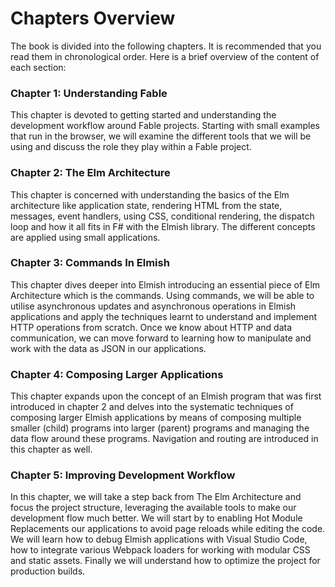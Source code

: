 # Chapters Overview

The book is divided into the following chapters. It is recommended that you read them in chronological order. Here is a brief overview of the content of each section:

### Chapter 1: Understanding Fable
This chapter is devoted to getting started and understanding the development workflow around Fable projects. Starting with small examples that run in the browser, we will examine the different tools that we will be using and discuss the role they play within a Fable project.

### Chapter 2: The Elm Architecture
This chapter is concerned with understanding the basics of the Elm architecture like application state, rendering HTML from the state, messages, event handlers, using CSS, conditional rendering, the dispatch loop and how it all fits in F# with the Elmish library. The different concepts are applied using small applications.

### Chapter 3: Commands In Elmish
This chapter dives deeper into Elmish introducing an essential piece of Elm Architecture which is the commands. Using commands, we will be able to utilise asynchronous updates and asynchronous operations in Elmish applications and apply the techniques learnt to understand and implement HTTP operations from scratch. Once we know about HTTP and data communication, we can move forward to learning how to manipulate and work with the data as JSON in our applications.

### Chapter 4: Composing Larger Applications
This chapter expands upon the concept of an Elmish program that was first introduced in chapter 2 and delves into the systematic techniques of composing larger Elmish applications by means of composing multiple smaller (child) programs into larger (parent) programs and managing the data flow around these programs. Navigation and routing are introduced in this chapter as well.

### Chapter 5: Improving Development Workflow
In this chapter, we will take a step back from The Elm Architecture and focus the project structure, leveraging the available tools to make our development flow much better. We will start by to enabling Hot Module Replacements our applications to avoid page reloads while editing the code. We will learn how to debug Elmish applications with Visual Studio Code, how to integrate various Webpack loaders for working with modular CSS and static assets. Finally we will understand how to optimize the project for production builds.